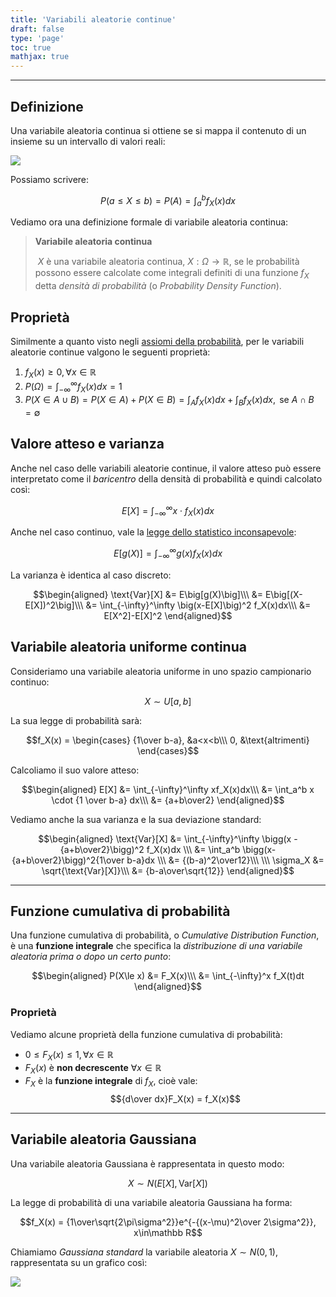 ```yaml
---
title: 'Variabili aleatorie continue'
draft: false
type: 'page'
toc: true
mathjax: true
---
```


---

## Definizione

Una variabile aleatoria continua si ottiene se si mappa il contenuto di un insieme su un intervallo di valori reali:

![](../images/Pasted%20image%2020230801162108.png)

Possiamo scrivere:

$$P(a\le X\le b) = P(A) = \int_a^b f_X(x)dx$$

Vediamo ora una definizione formale di variabile aleatoria continua:

> **Variabile aleatoria continua**
>
> $X$ è una variabile aleatoria continua, $X:\Omega\to\mathbb R$, se le probabilità possono essere calcolate come integrali definiti di una funzione $f_X$ detta *densità di probabilità* (o *Probability Density Function*).

## Proprietà

Similmente a quanto visto negli [assiomi della probabilità](../axioms), per le variabili aleatorie continue valgono le seguenti proprietà:

1. $f_X(x) \ge 0, \forall x\in\mathbb R$
2. $P(\Omega) = \int_{-\infty}^\infty f_X(x)dx = 1$
3. $P(X\in A\cup B) = P(X\in A)+P(X\in B) = \int_A f_X(x)dx + \int_B f_X(x)dx, \text{ se } A\cap B=\emptyset$

## Valore atteso e varianza

Anche nel caso delle variabili aleatorie continue, il valore atteso può essere interpretato come il *baricentro* della densità di probabilità e quindi calcolato così:

$$E[X] = \int_{-\infty}^{\infty} x\cdot f_X(x)dx$$

Anche nel caso continuo, vale la [legge dello statistico inconsapevole](../drv#proprietà-del-valore-atteso):

$$E\big[g(X)\big] = \int_{-\infty}^\infty g(x)f_X(x)dx$$

La varianza è identica al caso discreto:

$$\begin{aligned}
\text{Var}[X] &= E\big[g(X)\big]\\\
&= E\big[(X-E[X])^2\big]\\\
&= \int_{-\infty}^\infty \big(x-E[X]\big)^2 f_X(x)dx\\\
&= E[X^2]-E[X]^2
\end{aligned}$$

## Variabile aleatoria uniforme continua

Consideriamo una variabile aleatoria uniforme in uno spazio campionario continuo:

$$X\sim U[a,b]$$

La sua legge di probabilità sarà:

$$f_X(x) = \begin{cases}
{1\over b-a}, &a<x<b\\\
0, &\text{altrimenti}
\end{cases}$$

Calcoliamo il suo valore atteso:

$$\begin{aligned}
E[X] &= \int_{-\infty}^\infty xf_X(x)dx\\\
&= \int_a^b x \cdot {1 \over b-a} dx\\\
&= {a+b\over2}
\end{aligned}$$

Vediamo anche la sua varianza e la sua deviazione standard:

$$\begin{aligned}
\text{Var}[X] &= \int_{-\infty}^\infty \bigg(x - {a+b\over2}\bigg)^2 f_X(x)dx \\\
&= \int_a^b \bigg(x-{a+b\over2}\bigg)^2{1\over b-a}dx \\\
&= {(b-a)^2\over12}\\\
\\\
\sigma_X &= \sqrt{\text{Var}[X]}\\\
&= {b-a\over\sqrt{12}}
\end{aligned}$$

---

## Funzione cumulativa di probabilità

Una funzione cumulativa di probabilità, o *Cumulative Distribution Function*, è una **funzione integrale** che specifica la *distribuzione di una variabile aleatoria prima o dopo un certo punto*:

$$\begin{aligned}
P(X\le x) &= F_X(x)\\\
&= \int_{-\infty}^x f_X(t)dt
\end{aligned}$$

### Proprietà

Vediamo alcune proprietà della funzione cumulativa di probabilità:

- $0\le F_X(x)\le 1, \forall x\in\mathbb R$
- $F_X(x)$ è **non decrescente** $\forall x\in\mathbb R$
- $F_X$ è la **funzione integrale** di $f_X$, cioè vale:$${d\over dx}F_X(x) = f_X(x)$$

---

## Variabile aleatoria Gaussiana

Una variabile aleatoria Gaussiana è rappresentata in questo modo:

$$X\sim N\big(E[X], \text{Var}[X]\big)$$

La legge di probabilità di una variabile aleatoria Gaussiana ha forma:

$$f_X(x) = {1\over\sqrt{2\pi\sigma^2}}e^{-{(x-\mu)^2\over 2\sigma^2}}, x\in\mathbb R$$

Chiamiamo *Gaussiana standard* la variabile aleatoria $X\sim N(0,1)$, rappresentata su un grafico così:

![](../images/desmos-graph.png)
